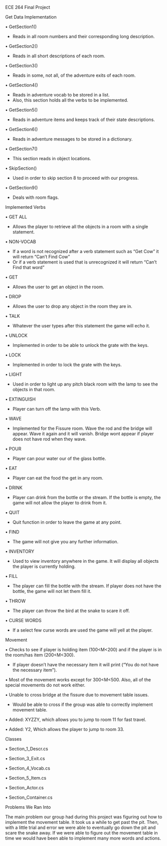 ECE 264 Final Project 

Get Data Implementation 

•	GetSection1()
-	Reads in all room numbers and their corresponding long description.

•	GetSection2()
-	Reads in all short descriptions of each room.

•	GetSection3()
-	Reads in some, not all, of the adventure exits of each room.

•	GetSection4()
-	Reads in adventure vocab to be stored in a list.
-	Also, this section holds all the verbs to be implemented.

•	GetSection5()
-	Reads in adventure items and keeps track of their state descriptions.

•	GetSection6()
-	Reads in adventure messages to be stored in a dictionary.

•	GetSection7()
-	This section reads in object locations. 

•	SkipSection()
-	Used in order to skip section 8 to proceed with our progress. 

•	GetSection9()
-	Deals with room flags.

Implemented Verbs

•	GET ALL
-	Allows the player to retrieve all the objects in a room with a single statement.

•	NON-VOCAB
-	If a word is not recognized after a verb statement such as “Get Cow” it will return “Can’t Find Cow”
-	Or if a verb statement is used that is unrecognized it will return “Can’t Find that word”

•	GET
-	Allows the user to get an object in the room.

•	DROP
-	Allows the user to drop any object in the room they are in.

•	TALK
-	Whatever the user types after this statement the game will echo it. 

•	UNLOCK
-	Implemented in order to be able to unlock the grate with the keys. 

•	LOCK
-	Implemented in order to lock the grate with the keys. 

•	LIGHT
-	Used in order to light up any pitch black room with the lamp to see the objects in that room.

•	EXTINGUISH
-	Player can turn off the lamp with this Verb.

•	WAVE
-	Implemented for the Fissure room. Wave the rod and the bridge will appear. Wave it again and it will vanish. Bridge wont appear if player does not have rod when they wave. 

•	POUR
-	Player can pour water our of the glass bottle. 

•	EAT 
-	Player can eat the food the get in any room. 

•	DRINK
-	Player can drink from the bottle or the stream. If the bottle is empty, the game will not allow the player to drink from it. 

•	QUIT
-	Quit function in order to leave the game at any point.

•	FIND
-	The game will not give you any further information.

•	INVENTORY
-	Used to view inventory anywhere in the game. It will display all objects the player is currently holding.

•	FILL
-	The player can fill the bottle with the stream. If player does not have the bottle, the game will not let them fill it. 

•	THROW
-	The player can throw the bird at the snake to scare it off. 

•	CURSE WORDS
-	If a select few curse words are used the game will yell at the player. 


Movement

•	Checks to see if player is holding item (100<M<200) and if the player is in the room/has item (200<M<300).

-	If player doesn’t have the necessary item it will print (“You do not have the necessary item”).

•	Most of the movement works except for 300<M<500. Also, all of the special movements do not work either. 

•	Unable to cross bridge at the fissure due to movement table issues.
- Would be able to cross if the group was able to correctly implement movement table.

•	Added: XYZZY, which allows you to jump to room 11 for fast travel.

•	Added: Y2, Which allows the player to jump to room 33. 

Classes

•	Section_1_Descr.cs

•	Section_3_Exit.cs

•	Section_4_Vocab.cs

•	Section_5_Item.cs

•	Section_Actor.cs

•	Section_Container.cs

Problems We Ran Into

The main problem our group had during this project was figuring out how to implement the movement table.
It took us a while to get past the pit.
Then, with a little trial and error we were able to eventually go down the pit and scare the snake away. 
If we were able to figure out the movement table in time we would have been able to implement many more words and actions. 
